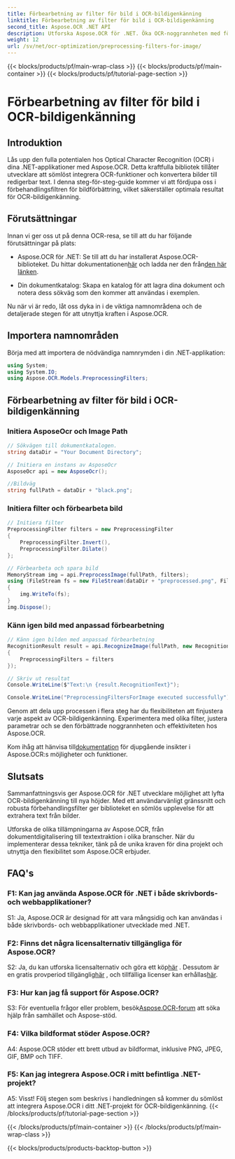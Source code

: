 ```yaml
---
title: Förbearbetning av filter för bild i OCR-bildigenkänning
linktitle: Förbearbetning av filter för bild i OCR-bildigenkänning
second_title: Aspose.OCR .NET API
description: Utforska Aspose.OCR för .NET. Öka OCR-noggrannheten med förbehandlingsfilter. Ladda ner nu för sömlös integration.
weight: 12
url: /sv/net/ocr-optimization/preprocessing-filters-for-image/
---
```


{{< blocks/products/pf/main-wrap-class >}}
{{< blocks/products/pf/main-container >}}
{{< blocks/products/pf/tutorial-page-section >}}

# Förbearbetning av filter för bild i OCR-bildigenkänning

## Introduktion

Lås upp den fulla potentialen hos Optical Character Recognition (OCR) i dina .NET-applikationer med Aspose.OCR. Detta kraftfulla bibliotek tillåter utvecklare att sömlöst integrera OCR-funktioner och konvertera bilder till redigerbar text. I denna steg-för-steg-guide kommer vi att fördjupa oss i förbehandlingsfiltren för bildförbättring, vilket säkerställer optimala resultat för OCR-bildigenkänning.

## Förutsättningar

Innan vi ger oss ut på denna OCR-resa, se till att du har följande förutsättningar på plats:

-  Aspose.OCR för .NET: Se till att du har installerat Aspose.OCR-biblioteket. Du hittar dokumentationen[här](https://reference.aspose.com/ocr/net/) och ladda ner den från[den här länken](https://releases.aspose.com/ocr/net/).

- Din dokumentkatalog: Skapa en katalog för att lagra dina dokument och notera dess sökväg som den kommer att användas i exemplen.

Nu när vi är redo, låt oss dyka in i de viktiga namnområdena och de detaljerade stegen för att utnyttja kraften i Aspose.OCR.

## Importera namnområden

Börja med att importera de nödvändiga namnrymden i din .NET-applikation:

```csharp
using System;
using System.IO;
using Aspose.OCR.Models.PreprocessingFilters;
```

## Förbearbetning av filter för bild i OCR-bildigenkänning

### Initiera AsposeOcr och Image Path

```csharp
// Sökvägen till dokumentkatalogen.
string dataDir = "Your Document Directory";

// Initiera en instans av AsposeOcr
AsposeOcr api = new AsposeOcr();

//Bildväg
string fullPath = dataDir + "black.png";
```

### Initiera filter och förbearbeta bild

```csharp
// Initiera filter
PreprocessingFilter filters = new PreprocessingFilter
{
    PreprocessingFilter.Invert(),
    PreprocessingFilter.Dilate()
};

// Förbearbeta och spara bild
MemoryStream img = api.PreprocessImage(fullPath, filters);
using (FileStream fs = new FileStream(dataDir + "preprocessed.png", FileMode.OpenOrCreate))
{
    img.WriteTo(fs);
}
img.Dispose();
```

### Känn igen bild med anpassad förbearbetning

```csharp
// Känn igen bilden med anpassad förbearbetning
RecognitionResult result = api.RecognizeImage(fullPath, new RecognitionSettings
{
    PreprocessingFilters = filters
});

// Skriv ut resultat
Console.WriteLine($"Text:\n {result.RecognitionText}");

Console.WriteLine("PreprocessingFiltersForImage executed successfully");
```

Genom att dela upp processen i flera steg har du flexibiliteten att finjustera varje aspekt av OCR-bildigenkänning. Experimentera med olika filter, justera parametrar och se den förbättrade noggrannheten och effektiviteten hos Aspose.OCR.

 Kom ihåg att hänvisa till[dokumentation](https://reference.aspose.com/ocr/net/) för djupgående insikter i Aspose.OCR:s möjligheter och funktioner.

## Slutsats

Sammanfattningsvis ger Aspose.OCR för .NET utvecklare möjlighet att lyfta OCR-bildigenkänning till nya höjder. Med ett användarvänligt gränssnitt och robusta förbehandlingsfilter ger biblioteket en sömlös upplevelse för att extrahera text från bilder.

Utforska de olika tillämpningarna av Aspose.OCR, från dokumentdigitalisering till textextraktion i olika branscher. När du implementerar dessa tekniker, tänk på de unika kraven för dina projekt och utnyttja den flexibilitet som Aspose.OCR erbjuder.


## FAQ's

### F1: Kan jag använda Aspose.OCR för .NET i både skrivbords- och webbapplikationer?

S1: Ja, Aspose.OCR är designad för att vara mångsidig och kan användas i både skrivbords- och webbapplikationer utvecklade med .NET.

### F2: Finns det några licensalternativ tillgängliga för Aspose.OCR?

 S2: Ja, du kan utforska licensalternativ och göra ett köp[här](https://purchase.aspose.com/buy) . Dessutom är en gratis provperiod tillgänglig[här](https://releases.aspose.com/) , och tillfälliga licenser kan erhållas[här](https://purchase.aspose.com/temporary-license/).

### F3: Hur kan jag få support för Aspose.OCR?

S3: För eventuella frågor eller problem, besök[Aspose.OCR-forum](https://forum.aspose.com/c/ocr/16) att söka hjälp från samhället och Aspose-stöd.

### F4: Vilka bildformat stöder Aspose.OCR?

A4: Aspose.OCR stöder ett brett utbud av bildformat, inklusive PNG, JPEG, GIF, BMP och TIFF.

### F5: Kan jag integrera Aspose.OCR i mitt befintliga .NET-projekt?

A5: Visst! Följ stegen som beskrivs i handledningen så kommer du sömlöst att integrera Aspose.OCR i ditt .NET-projekt för OCR-bildigenkänning.
{{< /blocks/products/pf/tutorial-page-section >}}

{{< /blocks/products/pf/main-container >}}
{{< /blocks/products/pf/main-wrap-class >}}

{{< blocks/products/products-backtop-button >}}
